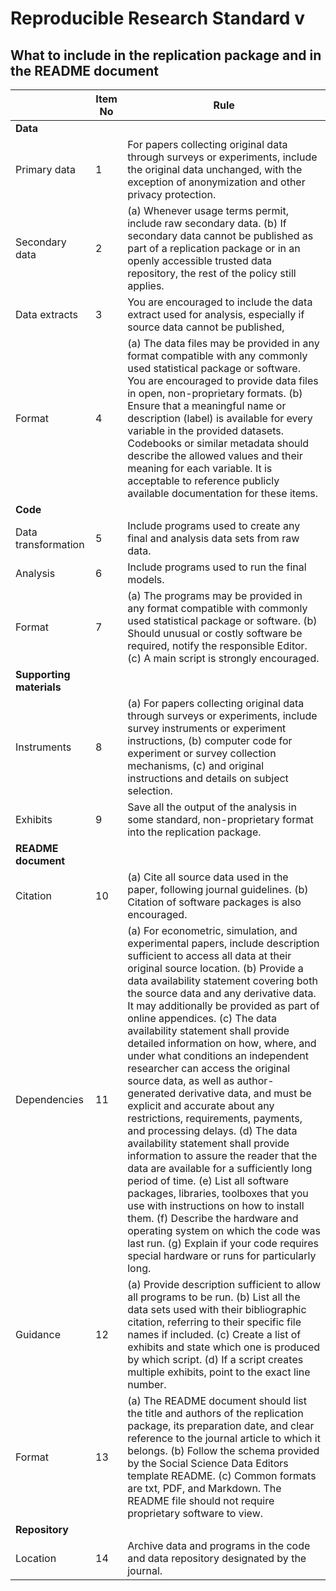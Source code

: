 # Reproducible Research Standard v
## What to include in the replication package and in the README document


| | Item No | Rule | 
|---|---|---|
| **Data** |
| Primary data | 1 | For papers collecting original data through surveys or experiments, include the original data unchanged, with the exception of anonymization and other privacy protection. | 
| Secondary data | 2 | (a) Whenever usage terms permit, include raw secondary data. (b) If secondary data cannot be published as part of a replication package or in an openly accessible trusted data repository, the rest of the policy still applies. | 
| Data extracts | 3 | You are encouraged to include the data extract used for analysis, especially if source data cannot be published, | 
| Format | 4 | (a) The data files may be provided in any format compatible with any commonly used statistical package or software. You are encouraged to provide data files in open, non-proprietary formats. (b) Ensure that a meaningful name or description (label) is available for every variable in the provided datasets. Codebooks or similar metadata should describe the allowed values and their meaning for each variable. It is acceptable to reference publicly available documentation for these items. | 
| **Code** |
| Data transformation | 5 | Include programs used to create any final and analysis data sets from raw data. | 
| Analysis | 6 | Include programs used to run the final models. | 
| Format | 7 | (a) The programs may be provided in any format compatible with commonly used statistical package or software. (b) Should unusual or costly software be required, notify the responsible Editor. (c) A main script is strongly encouraged. | 
| **Supporting materials** |
| Instruments | 8 | (a) For papers collecting original data through surveys or experiments, include survey instruments or experiment instructions, (b) computer code for experiment or survey collection mechanisms, (c) and original instructions and details on subject selection. | 
| Exhibits | 9 | Save all the output of the analysis in some standard, non-proprietary format into the replication package. | 
| **README document** |
| Citation | 10 | (a) Cite all source data used in the paper, following journal guidelines. (b) Citation of software packages is also encouraged. | 
| Dependencies | 11 | (a) For econometric, simulation, and experimental papers, include description sufficient to access all data at their original source location. (b) Provide a data availability statement covering both the source data and any derivative data. It may additionally be provided as part of online appendices. (c) The data availability statement shall provide detailed information on how, where, and under what conditions an independent researcher can access the original source data, as well as author-generated derivative data, and must be explicit and accurate about any restrictions, requirements, payments, and processing delays. (d) The data availability statement shall provide information to assure the reader that the data are available for a sufficiently long period of time. (e) List all software packages, libraries, toolboxes that you use with instructions on how to install them. (f) Describe the hardware and operating system on which the code was last run. (g) Explain if your code requires special hardware or runs for particularly long. | 
| Guidance | 12 | (a) Provide description sufficient to allow all programs to be run. (b) List all the data sets used with their bibliographic citation, referring to their specific file names if included. (c) Create a list of exhibits and state which one is produced by which script. (d) If a script creates multiple exhibits, point to the exact line number. | 
| Format | 13 | (a) The README document should list the title and authors of the replication package, its preparation date, and clear reference to the journal article to which it belongs. (b) Follow the schema provided by the Social Science Data Editors template README. (c) Common formats are txt, PDF, and Markdown. The README file should not require proprietary software to view. | 
| **Repository** |
| Location | 14 | Archive data and programs in the code and data repository designated by the journal. | 